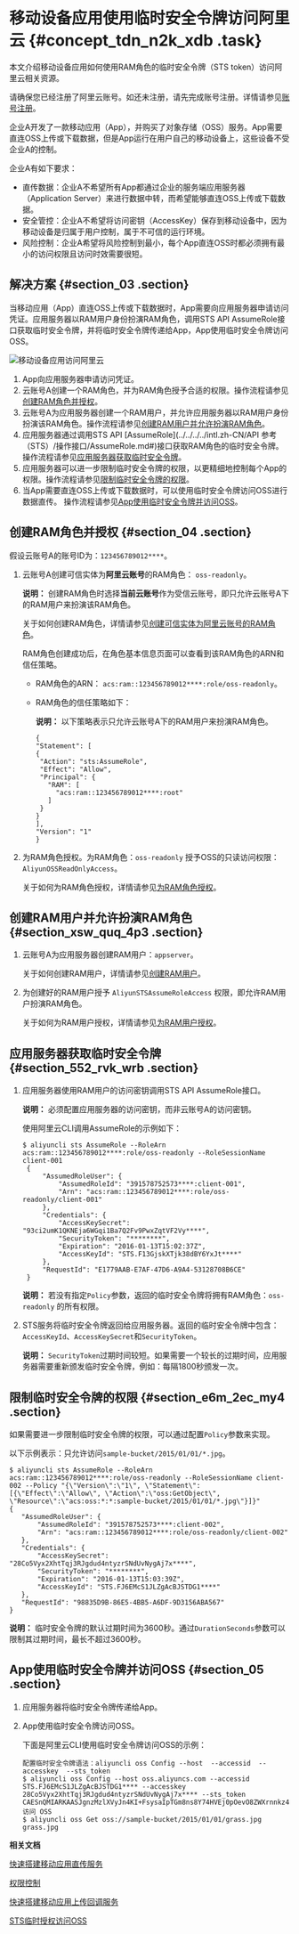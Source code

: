 # 移动设备应用使用临时安全令牌访问阿里云 {#concept_tdn_n2k_xdb .task}

本文介绍移动设备应用如何使用RAM角色的临时安全令牌（STS token）访问阿里云相关资源。

请确保您已经注册了阿里云账号。如还未注册，请先完成账号注册。详情请参见[账号注册](https://account.alibabacloud.com/register/intl_register.htm)。

企业A开发了一款移动应用（App），并购买了对象存储（OSS）服务。App需要直连OSS上传或下载数据，但是App运行在用户自己的移动设备上，这些设备不受企业A的控制。

企业A有如下要求：

-   直传数据：企业A不希望所有App都通过企业的服务端应用服务器（Application Server）来进行数据中转，而希望能够直连OSS上传或下载数据。
-   安全管控：企业A不希望将访问密钥（AccessKey）保存到移动设备中，因为移动设备是归属于用户控制，属于不可信的运行环境。
-   风险控制：企业A希望将风险控制到最小，每个App直连OSS时都必须拥有最小的访问权限且访问时效需要很短。

## 解决方案 {#section_03 .section}

当移动应用（App）直连OSS上传或下载数据时，App需要向应用服务器申请访问凭证。应用服务器以RAM用户身份扮演RAM角色，调用STS API AssumeRole接口获取临时安全令牌，并将临时安全令牌传递给App，App使用临时安全令牌访问OSS。

![移动设备应用访问阿里云](http://static-aliyun-doc.oss-cn-hangzhou.aliyuncs.com/assets/img/23775/156766133914407_zh-CN.png)

1.  App向应用服务器申请访问凭证。
2.  云账号A创建一个RAM角色，并为RAM角色授予合适的权限。操作流程请参见[创建RAM角色并授权](#section_04)。
3.  云账号A为应用服务器创建一个RAM用户，并允许应用服务器以RAM用户身份扮演该RAM角色。操作流程请参见[创建RAM用户并允许扮演RAM角色](#section_xsw_quq_4p3)。
4.  应用服务器通过调用STS API [AssumeRole](../../../../intl.zh-CN/API 参考（STS）/操作接口/AssumeRole.md#)接口获取RAM角色的临时安全令牌。操作流程请参见[应用服务器获取临时安全令牌](#section_552_rvk_wrb)。
5.  应用服务器可以进一步限制临时安全令牌的权限，以更精细地控制每个App的权限。操作流程请参见[限制临时安全令牌的权限](#section_e6m_2ec_my4)。
6.  当App需要直连OSS上传或下载数据时，可以使用临时安全令牌访问OSS进行数据直传。 操作流程请参见[App使用临时安全令牌并访问OSS](#section_05)。

## 创建RAM角色并授权 {#section_04 .section}

假设云账号A的账号ID为：`123456789012****`。

1.  云账号A创建可信实体为**阿里云账号**的RAM角色： `oss-readonly`。 

    **说明：** 创建RAM角色时选择**当前云账号**作为受信云账号，即只允许云账号A下的RAM用户来扮演该RAM角色。

    关于如何创建RAM角色，详情请参见[创建可信实体为阿里云账号的RAM角色](../../../../intl.zh-CN/用户指南/角色/创建RAM角色/创建可信实体为阿里云账号的RAM角色.md#)。

    RAM角色创建成功后，在角色基本信息页面可以查看到该RAM角色的ARN和信任策略。

    -   RAM角色的ARN： `acs:ram::123456789012****:role/oss-readonly`。
    -   RAM角色的信任策略如下：

        **说明：** 以下策略表示只允许云账号A下的RAM用户来扮演RAM角色。

        ``` {#codeblock_kfk_t5y_lh4}
        {
        "Statement": [
        {
         "Action": "sts:AssumeRole",
         "Effect": "Allow",
         "Principal": {
           "RAM": [
             "acs:ram::123456789012****:root"
           ]
         }
        }
        ],
        "Version": "1"
        }
        ```

2.  为RAM角色授权。为RAM角色：`oss-readonly` 授予OSS的只读访问权限：`AliyunOSSReadOnlyAccess`。 

    关于如何为RAM角色授权，详情请参见[为RAM角色授权](../../../../intl.zh-CN/用户指南/角色/为RAM角色授权.md#)。


## 创建RAM用户并允许扮演RAM角色 {#section_xsw_quq_4p3 .section}

1.  云账号A为应用服务器创建RAM用户：`appserver`。 

    关于如何创建RAM用户，详情请参见[创建RAM用户](../../../../intl.zh-CN/用户指南/用户/创建RAM用户.md#)。

2.  为创建好的RAM用户授予 `AliyunSTSAssumeRoleAccess` 权限，即允许RAM用户扮演RAM角色。 

    关于如何为RAM用户授权，详情请参见[为RAM用户授权](../../../../intl.zh-CN/用户指南/用户/为RAM用户授权.md#)。


## 应用服务器获取临时安全令牌 {#section_552_rvk_wrb .section}

1.  应用服务器使用RAM用户的访问密钥调用STS API AssumeRole接口。 

    **说明：** 必须配置应用服务器的访问密钥，而非云账号A的访问密钥。

    使用阿里云CLI调用AssumeRole的示例如下：

    ``` {#codeblock_y3u_mom_hiw}
    $ aliyuncli sts AssumeRole --RoleArn acs:ram::123456789012****:role/oss-readonly --RoleSessionName client-001
     {
         "AssumedRoleUser": {
             "AssumedRoleId": "391578752573****:client-001", 
             "Arn": "acs:ram::123456789012****:role/oss-readonly/client-001"
         }, 
         "Credentials": {
             "AccessKeySecret": "93ci2umK1QKNEja6WGqi1Ba7Q2Fv9PwxZqtVF2Vy****", 
             "SecurityToken": "********", 
             "Expiration": "2016-01-13T15:02:37Z", 
             "AccessKeyId": "STS.F13GjskXTjk38dBY6YxJt****"
         }, 
         "RequestId": "E1779AAB-E7AF-47D6-A9A4-53128708B6CE"
     }
    ```

    **说明：** 若没有指定`Policy`参数，返回的临时安全令牌将拥有RAM角色：`oss-readonly` 的所有权限。

2.  STS服务将临时安全令牌返回给应用服务器。返回的临时安全令牌中包含：`AccessKeyId`、`AccessKeySecret`和`SecurityToken`。 

    **说明：** `SecurityToken`过期时间较短。如果需要一个较长的过期时间，应用服务器需要重新颁发临时安全令牌，例如：每隔1800秒颁发一次。


## 限制临时安全令牌的权限 {#section_e6m_2ec_my4 .section}

如果需要进一步限制临时安全令牌的权限，可以通过配置`Policy`参数来实现。

以下示例表示：只允许访问`sample-bucket/2015/01/01/*.jpg`。

``` {#codeblock_c2c_5g6_s6d}
$ aliyuncli sts AssumeRole --RoleArn acs:ram::123456789012****:role/oss-readonly --RoleSessionName client-002 --Policy "{\"Version\":\"1\", \"Statement\": [{\"Effect\":\"Allow\", \"Action\":\"oss:GetObject\", \"Resource\":\"acs:oss:*:*:sample-bucket/2015/01/01/*.jpg\"}]}"
{
   "AssumedRoleUser": {
       "AssumedRoleId": "391578752573****:client-002", 
       "Arn": "acs:ram::123456789012****:role/oss-readonly/client-002"
   }, 
   "Credentials": {
       "AccessKeySecret": "28Co5Vyx2XhtTqj3RJgdud4ntyzrSNdUvNygAj7x****", 
       "SecurityToken": "********", 
       "Expiration": "2016-01-13T15:03:39Z", 
       "AccessKeyId": "STS.FJ6EMcS1JLZgAcBJSTDG1****"
   }, 
   "RequestId": "98835D9B-86E5-4BB5-A6DF-9D3156ABA567"
}
```

**说明：** 临时安全令牌的默认过期时间为3600秒。通过`DurationSeconds`参数可以限制其过期时间，最长不超过3600秒。

## App使用临时安全令牌并访问OSS {#section_05 .section}

1.  应用服务器将临时安全令牌传递给App。
2.  App使用临时安全令牌访问OSS。 

    下面是阿里云CLI使用临时安全令牌访问OSS的示例：

    ``` {#codeblock_slj_2wi_ll5}
    配置临时安全令牌语法：aliyuncli oss Config --host  --accessid  --accesskey  --sts_token 
    $ aliyuncli oss Config --host oss.aliyuncs.com --accessid STS.FJ6EMcS1JLZgAcBJSTDG1**** --accesskey 28Co5Vyx2XhtTqj3RJgdud4ntyzrSNdUvNygAj7x**** --sts_token CAESnQMIARKAASJgnzMzlXVyJn4KI+FsysaIpTGm8ns8Y74HVEj0pOevO8ZWXrnnkz4a4rBEPBAdFkh3197GUsprujsiU78FkszxhnQPKkQKcyvPihoXqKvuukrQ/Uoudk31KAJEz5o2EjlNUREcxWjRDRSISMzkxNTc4NzUyNTczOTcyODU0KgpjbGllbnQtMDAxMKmZxIHBKjoGUnNhTUQ1Qn8KATEaegoFQWxsb3cSJwoMQWN0aW9uRXF1YWxzEgZBY3Rpb24aDwoNb3NzOkdldE9iamVjdBJICg5SZXNvdXJjZUVxdWFscxIIUmVzb3VyY2UaLAoqYWNzOm9zczoqOio6c2FtcGxlLWJ1Y2tldC8yMDE1LzAxLzAxLyouanBnSgU0MzI3NFIFMjY4NDJaD0Fzc3VtZWRSb2xlVXNlcmAAahIzOTE1Nzg3NTI1NzM5NzI4NTRyCWVjcy1hZG1pbnjgxt7Cj/bo****
    访问 OSS
    $ aliyuncli oss Get oss://sample-bucket/2015/01/01/grass.jpg grass.jpg
    ```


**相关文档**  


[快速搭建移动应用直传服务](../../../../intl.zh-CN/最佳实践/移动应用端直传实践/快速搭建移动应用直传服务.md#)

[权限控制](../../../../intl.zh-CN/最佳实践/移动应用端直传实践/权限控制.md#)

[快速搭建移动应用上传回调服务](../../../../intl.zh-CN/最佳实践/移动应用端直传实践/快速搭建移动应用上传回调服务.md#)

[STS临时授权访问OSS](../../../../intl.zh-CN/开发指南/身份认证/STS临时授权访问OSS.md#)

